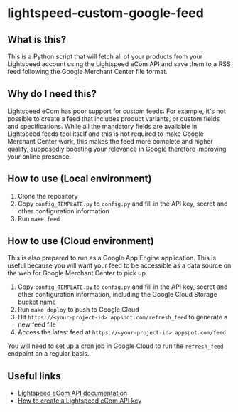 # lightspeed-custom-google-feed

## What is this?

This is a Python script that will fetch all of your products from your Lightspeed account using the Lightspeed eCom API and save them to a RSS feed following the Google Merchant Center file format.

## Why do I need this?

Lightspeed eCom has poor support for custom feeds. For example, it's not possible to create a feed that includes product variants, or custom fields and specifications. While all the mandatory fields are available in Lightspeed feeds tool itself and this is not required to make Google Merchant Center work, this makes the feed more complete and higher quality, supposedly boosting your relevance in Google therefore improving your online presence.

## How to use (Local environment)

1. Clone the repository
2. Copy `config_TEMPLATE.py` to `config.py` and fill in the API key, secret and other configuration information
3. Run `make feed`

## How to use (Cloud environment)

This is also prepared to run as a Google App Engine application. This is useful because you will want your feed to be accessible as a data source on the web for Google Merchant Center to pick up.

1. Copy `config_TEMPLATE.py` to `config.py` and fill in the API key, secret and other configuration information, including the Google Cloud Storage bucket name
2. Run `make deploy` to push to Google Cloud
3. Hit `https://<your-project-id>.appspot.com/refresh_feed` to generate a new feed file
4. Access the latest feed at `https://<your-project-id>.appspot.com/feed`

You will need to set up a cron job in Google Cloud to run the `refresh_feed` endpoint on a regular basis.

## Useful links

- [Lightspeed eCom API documentation](https://developers.lightspeedhq.com/ecom/introduction/introduction/)
- [How to create a Lightspeed eCom API key](https://ecom-support.lightspeedhq.com/hc/en-us/articles/1260804034770-Creating-API-keys)
